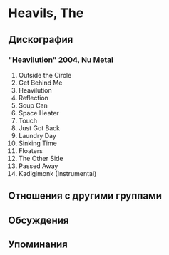 # Heavils, The



## Дискография

### "Heavilution" 2004, Nu Metal

1. Outside the Circle 
2. Get Behind Me 
3. Heavilution 
4. Reflection 
5. Soup Can 
6. Space Heater 
7. Touch 
8. Just Got Back 
9. Laundry Day 
10. Sinking Time 
11. Floaters 
12. The Other Side 
13. Passed Away 
14. Kadigimonk (Instrumental)


## Отношения с другими группами


## Обсуждения


## Упоминания

